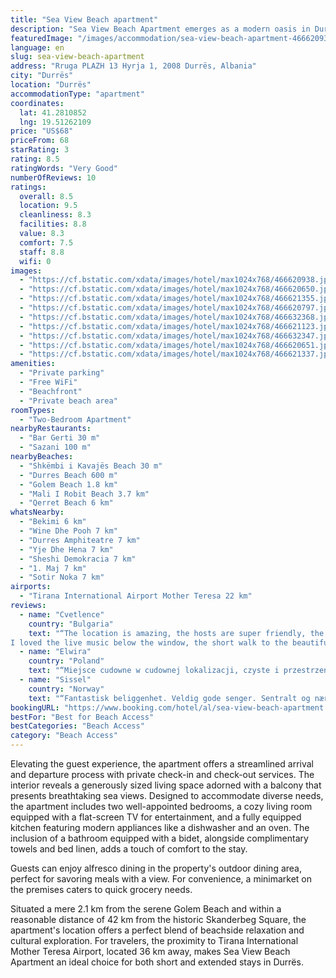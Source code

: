 ```yaml
---
title: "Sea View Beach apartment"
description: "Sea View Beach Apartment emerges as a modern oasis in Durrës, boasting a prime location close to the pristine shores of Shkëmbi i Kavajës Beach, Durres Beach, and the iconic Rock of Kavaje."
featuredImage: "/images/accommodation/sea-view-beach-apartment-466620938.jpg"
language: en
slug: sea-view-beach-apartment
address: "Rruga PLAZH 13 Hyrja 1, 2008 Durrës, Albania"
city: "Durrës"
location: "Durrës"
accommodationType: "apartment"
coordinates:
  lat: 41.2810852
  lng: 19.51262109
price: "US$68"
priceFrom: 68
starRating: 3
rating: 8.5
ratingWords: "Very Good"
numberOfReviews: 10
ratings:
  overall: 8.5
  location: 9.5
  cleanliness: 8.3
  facilities: 8.8
  value: 8.3
  comfort: 7.5
  staff: 8.8
  wifi: 0
images:
  - "https://cf.bstatic.com/xdata/images/hotel/max1024x768/466620938.jpg?k=6779ac60e61fe133b14822cd48bd9e7afe95b9539373c00cffe681de287166ab&o=&hp=1"
  - "https://cf.bstatic.com/xdata/images/hotel/max1024x768/466620650.jpg?k=62f3d5503833170d431197ab9b87c42e4b71a872aca414012a47375427e07619&o=&hp=1"
  - "https://cf.bstatic.com/xdata/images/hotel/max1024x768/466621355.jpg?k=b3e8a31589627abe22f7a38923f2d6690b3d1dc5b153808dcc5e04801a0097b7&o=&hp=1"
  - "https://cf.bstatic.com/xdata/images/hotel/max1024x768/466620797.jpg?k=ed0abdb8329d4c51902f498e49f9a132a08ed46336243ed53ab76121ce718ff5&o=&hp=1"
  - "https://cf.bstatic.com/xdata/images/hotel/max1024x768/466632368.jpg?k=11bce8bb0594ec03b73e5619c00081bf9d77ca9c2b0d1ba21b234a7649ebc27a&o=&hp=1"
  - "https://cf.bstatic.com/xdata/images/hotel/max1024x768/466621123.jpg?k=555fb07c231eb2ba0d63e659efc89d8ce6385774c0760f6a9bb14ec79127cf63&o=&hp=1"
  - "https://cf.bstatic.com/xdata/images/hotel/max1024x768/466632347.jpg?k=15dd73cc9e6231ac7ccabd6c97dacb2a5339565153ebb49153940f0356cc75c6&o=&hp=1"
  - "https://cf.bstatic.com/xdata/images/hotel/max1024x768/466620651.jpg?k=f49fa2fd3f2dbf9bd3879b18c8fb652a0e99e619aa707df81734feaff2f7cbb5&o=&hp=1"
  - "https://cf.bstatic.com/xdata/images/hotel/max1024x768/466621337.jpg?k=6330c3e51afc6fd4bff751d2a079d424ccead31f217864e27b4b4806a8d212d0&o=&hp=1"
amenities:
  - "Private parking"
  - "Free WiFi"
  - "Beachfront"
  - "Private beach area"
roomTypes:
  - "Two-Bedroom Apartment"
nearbyRestaurants:
  - "Bar Gerti 30 m"
  - "Sazani 100 m"
nearbyBeaches:
  - "Shkëmbi i Kavajës Beach 30 m"
  - "Durres Beach 600 m"
  - "Golem Beach 1.8 km"
  - "Mali I Robit Beach 3.7 km"
  - "Qerret Beach 6 km"
whatsNearby:
  - "Bekimi 6 km"
  - "Wine Dhe Pooh 7 km"
  - "Durres Amphiteatre 7 km"
  - "Yje Dhe Hena 7 km"
  - "Sheshi Demokracia 7 km"
  - "1. Maj 7 km"
  - "Sotir Noka 7 km"
airports:
  - "Tirana International Airport Mother Teresa 22 km"
reviews:
  - name: "Cvetlence"
    country: "Bulgaria"
    text: "“The location is amazing, the hosts are super friendly, the beds and pillows are super comfortable, and the apartment is very spacious.
I loved the live music below the window, the short walk to the beautiful beach, the parking under our balcony...”"
  - name: "Elwira"
    country: "Poland"
    text: "“Miejsce cudowne w cudownej lokalizacji, czyste i przestrzenne. z dużym salonem, balkon z widokiem na morze.”"
  - name: "Sissel"
    country: "Norway"
    text: "“Fantastisk beliggenhet. Veldig gode senger. Sentralt og nært til stranda. Nydelig solnedgang på veranda hver kveld. Super service fra eiere.”"
bookingURL: "https://www.booking.com/hotel/al/sea-view-beach-apartment.en-gb.html?aid=8035640"
bestFor: "Best for Beach Access"
bestCategories: "Beach Access"
category: "Beach Access"
---
```


Elevating the guest experience, the apartment offers a streamlined arrival and departure process with private check-in and check-out services. The interior reveals a generously sized living space adorned with a balcony that presents breathtaking sea views. Designed to accommodate diverse needs, the apartment includes two well-appointed bedrooms, a cozy living room equipped with a flat-screen TV for entertainment, and a fully equipped kitchen featuring modern appliances like a dishwasher and an oven. The inclusion of a bathroom equipped with a bidet, alongside complimentary towels and bed linen, adds a touch of comfort to the stay.

Guests can enjoy alfresco dining in the property's outdoor dining area, perfect for savoring meals with a view. For convenience, a minimarket on the premises caters to quick grocery needs.

Situated a mere 2.1 km from the serene Golem Beach and within a reasonable distance of 42 km from the historic Skanderbeg Square, the apartment's location offers a perfect blend of beachside relaxation and cultural exploration. For travelers, the proximity to Tirana International Mother Teresa Airport, located 36 km away, makes Sea View Beach Apartment an ideal choice for both short and extended stays in Durrës.